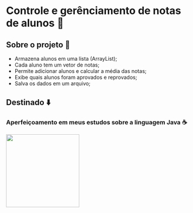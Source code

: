# Controle e gerênciamento de notas de alunos 🎒

## Sobre o projeto 📌
- Armazena alunos em uma lista (ArrayList);
- Cada aluno tem um vetor de notas;
- Permite adicionar alunos e calcular a média das notas;
- Exibe quais alunos foram aprovados e reprovados;
- Salva os dados em um arquivo;

## Destinado ⬇️
### Aperfeiçoamento em meus estudos sobre a linguagem Java ☕
<img src="https://media.giphy.com/media/SWoSkN6DxTszqIKEqv/giphy.gif" height="200px">

